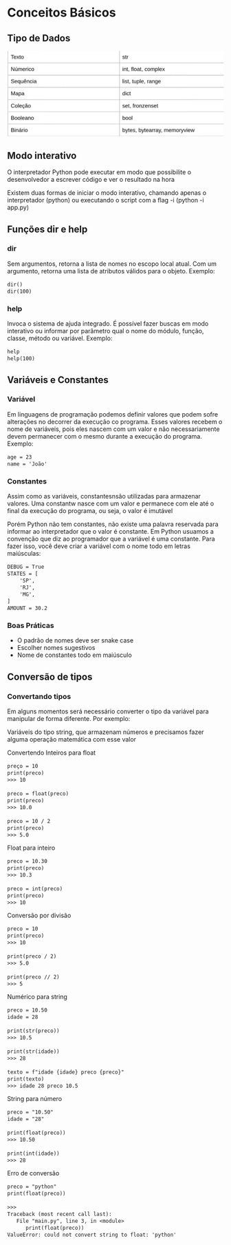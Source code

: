 # Conceitos Básicos

<h2>Tipo de Dados</h2>

<img src="../assets/Tipo de dados.jpeg">

<h2>Modo interativo</h2>
<p>O interpretador Python pode executar em modo que possibilite o desenvolvedor a escrever código e ver o resultado na hora</p>

<p>Existem duas formas de iniciar o modo interativo, chamando apenas o interpretador (python) ou executando o script com a flag -i (python -i app.py)</p>

<h2>Funções dir e help</h2>

<h3>dir</h3>
<p>Sem argumentos, retorna a lista de nomes no escopo local atual. Com um argumento, retorna uma lista de atributos válidos para o objeto. Exemplo: </p>

~~~
dir()
dir(100)
~~~

<h3>help</h3>
<p>Invoca o sistema de ajuda integrado. É possível fazer buscas em modo interativo ou informar por parâmetro qual o nome do módulo, função, classe, método ou variável. Exemplo:</p>

~~~
help
help(100)
~~~

<h2>Variáveis e Constantes</h2>

<h3>Variável</h3>
<p>Em linguagens de programação podemos definir valores que podem sofre alterações no decorrer da execução co programa. Esses valores recebem o nome de variáveis, pois eles nascem com um valor e não necessariamente devem permanecer com o mesmo durante a execução do programa. Exemplo:</p>

~~~
age = 23
name = 'João'
~~~

<h3>Constantes</h3>
<p>Assim como as variáveis, constantesnsão utilizadas para armazenar valores. Uma constantw nasce com um valor e permanece com ele até o final da execução do programa, ou seja, o valor é imutável</p>

<p>Porém Python não tem constantes, não existe uma palavra reservada para informar ao interpretador que o valor é constante. Em Python usuamos a convenção que diz ao programador que a variável é uma constante. Para fazer isso, você deve criar a variável com o nome todo em letras maiúsculas:</p>

~~~
DEBUG = True
STATES = [
    'SP',
    'RJ',
    'MG',
]
AMOUNT = 30.2
~~~

<h3>Boas Práticas</h3>

* O padrão de nomes deve ser snake case
* Escolher nomes sugestivos
* Nome de constantes todo em maiúsculo

<h2>Conversão de tipos</h2>

<h3>Convertando tipos</h3>
<p>Em alguns momentos será necessário converter o tipo da variável para manipular de forma diferente. Por exemplo:</p>
<p>Variáveis do tipo string, que armazenam números e precisamos fazer alguma operação matemática com esse valor</p>

<p>Convertendo Inteiros para float</p>

~~~
preço = 10
print(preco)
>>> 10

preco = float(preco)
print(preco)
>>> 10.0

preco = 10 / 2
print(preco)
>>> 5.0
~~~

<p>Float para inteiro</p>

~~~
preco = 10.30
print(preco)
>>> 10.3

preco = int(preco)
print(preco)
>>> 10
~~~

<p>Conversão por divisão</p>

~~~
preco = 10
print(preco)
>>> 10

print(preco / 2)
>>> 5.0

print(preco // 2)
>>> 5
~~~

<p>Numérico para string</p>

~~~
preco = 10.50
idade = 28

print(str(preco))
>>> 10.5

print(str(idade))
>>> 28

texto = f"idade {idade} preco {preco}"
print(texto)
>>> idade 28 preco 10.5
~~~

<p>String para número</p>

~~~
preco = "10.50"
idade = "28"

print(float(preco))
>>> 10.50

print(int(idade))
>>> 28
~~~

<p>Erro de conversão</p>

~~~
preco = "python"
print(float(preco))

>>>
Traceback (most recent call last):
   File "main.py", line 3, in <module>
      print(float(preco))
ValueError: could not convert string to float: 'python'
~~~







